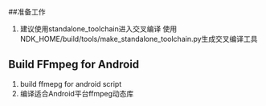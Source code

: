 ##准备工作
1. 建议使用standalone_toolchain进入交叉编译 使用NDK_HOME/build/tools/make_standalone_toolchain.py生成交叉编译工具

## Build FFmpeg for Android
1. build ffmepg for android script
2. 编译适合Android平台ffmpeg动态库 
